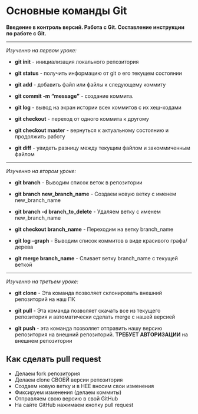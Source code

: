 # Основные команды Git

**Введение в контроль версий. Работа с Git. Составление инструкции по работе с Git.**

---

_Изученно на первом уроке:_

+ **git init** - инициализация локального репозитория

+ **git status** - получить информацию от git о его текущем состоянии

+ **git add** - добавить файл или файлы к следующему коммиту

+ **git commit -m “message”** - создание коммита.

+ **git log** - вывод на экран истории всех коммитов с их хеш-кодами

+ **git checkout** - переход от одного коммита к другому

+ **git checkout master** - вернуться к актуальному состоянию и продолжить работу

+ **git diff** - увидеть разницу между текущим файлом и закоммиченным файлом

---

_Изученно на втором уроке:_

+ **git branch** - Выводим список веток в репозитории

+ **git branch new_branch_name** - Создаем новую ветку с именем new_branch_name

+ **git branch -d branch_to_delete** - Удаляем ветку с именем new_branch_name

+ **git checkout branch_name** - Переходим на ветку branch_name

+ **git log –graph** - Выводим список коммитов в виде красивого графа/дерева

+ **git merge branch_name** - Сливает ветку branch_name с текущей веткой

---

_Изученно на третьем уроке:_

+ **git clone** - Эта команда позволяет склонировать внешний репозиторий на наш ПК 

+ **git pull** - Эта команда позволяет скачать все из текущего репозитория и автоматически сделать merge с нашей версией 

+ **git push** - эта команда позволяет отправить нашу версию репозитория на внешний
репозиторий. **ТРЕБУЕТ АВТОРИЗАЦИИ** на внешнем репозитории

## Как сделать pull request
+ Делаем fork репозитория
+ Делаем clone СВОЕЙ версии репозитория
+ Создаем новую ветку и в НЕЕ вносим свои изменения
+ Фиксируем изменения (делаем коммиты)
+ Отправляем свою версию в свой GitHub
+ На сайте GitHub нажимаем кнопку pull request 